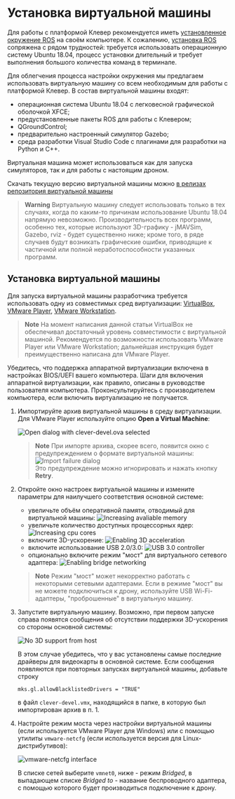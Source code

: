 # Установка виртуальной машины

Для работы с платформой Клевер рекомендуется иметь [установленное окружение ROS](ros.md) на своём компьютере. К сожалению, [установка ROS](ros-install.md) сопряжена с рядом трудностей: требуется использовать операционную систему Ubuntu 18.04, процесс установки длительный и требует выполнения большого количества команд в терминале.

Для облегчения процесса настройки окружения мы предлагаем использовать виртуальную машину со всем необходимым для работы с платформой Клевер. В состав виртуальной машины входят:

* операционная система Ubuntu 18.04 с легковесной графической оболочкой XFCE;
* предустановленные пакеты ROS для работы с Клевером;
* QGroundControl;
* предварительно настроенный симулятор Gazebo;
* среда разработки Visual Studio Code с плагинами для разработки на Python и C++.

Виртуальная машина может использоваться как для запуска симуляторов, так и для работы с настоящим дроном.

Скачать текущую версию виртуальной машины можно [в релизах репозитория виртуальной машины](https://github.com/CopterExpress/clover_vm/releases)

> **Warning** Виртуальную машину следует использовать только в тех случаях, когда по каким-то причинам использование Ubuntu 18.04 напрямую невозможно. Производительность всех программ, особенно тех, которые используют 3D-графику - jMAVSim, Gazebo, rviz - будет существенно ниже; кроме того, в ряде случаев будут возникать графические ошибки, приводящие к частичной или полной неработоспособности указанных программ.

## Установка виртуальной машины

Для запуска виртуальной машины разработчика требуется использовать одну из совместимых сред виртуализации: [VirtualBox](https://www.virtualbox.org/wiki/Downloads), [VMware Player](https://www.vmware.com/products/workstation-player.html), [VMware Workstation](https://www.vmware.com/products/workstation-pro.html).

> **Note** На момент написания данной статьи VirtualBox не обеспечивал достаточный уровень совместимости с виртуальной машиной. Рекомендуется по возможности использовать VMware Player или VMware Workstation; дальнейшая инструкция будет преимущественно написана для VMware Player.

Убедитесь, что поддержка аппаратной виртуализации включена в настройках BIOS/UEFI вашего компьютера. Шаги для включения аппаратной виртуализации, как правило, описаны в руководстве пользователя компьютера. Проконсультируйтесь с производителем компьютера, если включить виртуализацию не получается.

1. Импортируйте архив виртуальной машины в среду виртуализации. Для VMware Player используйте опцию **Open a Virtual Machine**:

    ![Open dialog with clever-devel.ova selected](../assets/simulation_setup_vm/01_import_vm.png)

    > **Note** При импорте архива, скорее всего, появится окно с предупреждением о формате виртуальной машины:  
    ![Import failure dialog](../assets/simulation_setup_vm/02_import_failure.png)  
    Это предупреждение можно игнорировать и нажать кнопку **Retry**.

2. Откройте окно настроек виртуальной машины и измените параметры для наилучшего соответствия основной системе:

    * увеличьте объём оперативной памяти, отводимый для виртуальной машины:
    ![Increasing avaliable memory](../assets/simulation_setup_vm/03_max_memory.png)
    * увеличьте количество доступных процессорных ядер:
    ![Increasing cpu cores](../assets/simulation_setup_vm/04_core_count.png)
    * включите 3D-ускорение:
    ![Enabling 3D acceleration](../assets/simulation_setup_vm/05_3d_acceleration.png)
    * включите использование USB 2.0/3.0:
    ![USB 3.0 controller](../assets/simulation_setup_vm/06_usb_3_0.png)
    * опционально включите режим "мост" для виртуального сетевого адаптера:
    ![Enabling bridge networking](../assets/simulation_setup_vm/07_bridge_networking.png)

    > **Note** Режим "мост" может некорректно работать с некоторыми сетевыми адаптерами. Если в режиме "мост" вы не можете подключиться к дрону, используйте USB Wi-Fi-адаптеры, "проброшенные" в виртуальную машину.

3. Запустите виртуальную машину. Возможно, при первом запуске справа появятся сообщения об отсутствии поддержки 3D-ускорения со стороны основной системы:

    ![No 3D support from host](../assets/simulation_setup_vm/08_no_3d_acceleration.png)

    В этом случае убедитесь, что у вас установлены самые последние драйверы для видеокарты в основной системе. Если сообщения появляются при повторных запусках виртуальной машины, добавьте строку

    ```
    mks.gl.allowBlacklistedDrivers = "TRUE"
    ```

    в файл `clever-devel.vmx`, находящийся в папке, в которую был импортирован архив в п. 1.

4. Настройте режим моста через настройки виртуальной машины (если используется VMware Player для Windows) или с помощью утилиты `vmware-netcfg` (если используется версия для Linux-дистрибутивов):

    ![vmware-netcfg interface](../assets/simulation_setup_vm/09_netcfg.png)

    В списке сетей выберите `vmnet0`, ниже - режим *Bridged*, в выпадающем списке *Bridged to* - название беспроводного адаптера, с помощью которого будет производиться подключение к дрону.
